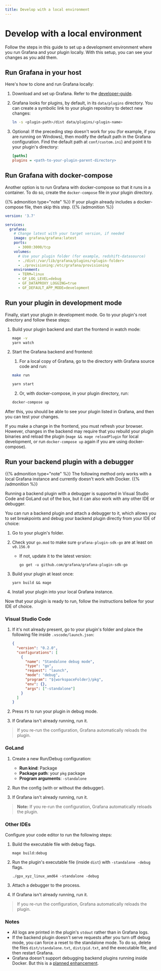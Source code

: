 ```yaml
---
title: Develop with a local environment
---
```


# Develop with a local environment

Follow the steps in this guide to set up a development environment where you run Grafana and your plugin locally. With this setup, you can see your changes as you add them.

## Run Grafana in your host

Here's how to clone and run Grafana locally:

1. Download and set up Grafana. Refer to the [developer-guide](https://github.com/grafana/grafana/blob/HEAD/contribute/developer-guide.md).

2. Grafana looks for plugins, by default, in its `data/plugins` directory. You can create a symbolic link to your plugin repository to detect new changes:

   ```bash
   ln -s <plugin-path>/dist data/plugins/<plugin-name>
   ```

3. Optional: If the preceding step doesn't work for you (for example, if you are running on Windows), then modify the default path in the Grafana configuration. Find the default path at `conf/custom.ini`) and point it to your plugin's directory:

   ```ini
   [paths]
   plugins = <path-to-your-plugin-parent-directory>
   ```

## Run Grafana with docker-compose

Another option is to run Grafana with docker-compose so that it runs in a container. To do so, create the `docker-compose` file in your plugin directory.

{{% admonition type="note" %}}
If your plugin already includes a docker-compose file, then skip this step.
{{% /admonition %}}

```yaml
version: '3.7'

services:
  grafana:
    # Change latest with your target version, if needed
    image: grafana/grafana:latest
    ports:
      - 3000:3000/tcp
    volumes:
      # Use your plugin folder (for example, redshift-datasource)
      - ./dist:/var/lib/grafana/plugins/<plugin-folder>
      - ./provisioning:/etc/grafana/provisioning
    environment:
      - TERM=linux
      - GF_LOG_LEVEL=debug
      - GF_DATAPROXY_LOGGING=true
      - GF_DEFAULT_APP_MODE=development
```

## Run your plugin in development mode

Finally, start your plugin in development mode. Go to your plugin's root directory and follow these steps:

1. Build your plugin backend and start the frontend in watch mode:

   ```bash
   mage -v
   yarn watch
   ```

2. Start the Grafana backend and frontend:

   1. For a local copy of Grafana, go to the directory with Grafana source code and run:

   ```bash
   make run
   ```

   ```bash
   yarn start
   ```

   2. Or, with docker-compose, in your plugin directory, run:

   ```bash
   docker-compose up
   ```

After this, you should be able to see your plugin listed in Grafana, and then you can test your changes.

If you make a change in the frontend, you must refresh your browser. However, changes in the backend may require that you rebuild your plugin binaries and reload the plugin (`mage && mage reloadPlugin` for local development, or run `docker-compose up` again if you are using docker-compose).

## Run your backend plugin with a debugger

{{% admonition type="note" %}}
The following method only works with a local Grafana instance and currently doesn't work with Docker.
{{% /admonition %}}

Running a backend plugin with a debugger is supported in Visual Studio Code and GoLand out of the box, but it can also work with any other IDE or debugger.

You can run a backend plugin and attach a debugger to it, which allows you to set breakpoints and debug your backend plugin directly from your IDE of choice:

1. Go to your plugin's folder.

1. Check your `go.mod` to make sure `grafana-plugin-sdk-go` are at least on `v0.156.0`
   - If not, update it to the latest version:
     ```
     go get -u github.com/grafana/grafana-plugin-sdk-go
     ```
1. Build your plugin at least once:
   ```
   yarn build && mage
   ```
1. Install your plugin into your local Grafana instance.

Now that your plugin is ready to run, follow the instructions bellow for your IDE of choice.

### Visual Studio Code

1. If it's not already present, go to your plugin's folder and place the following file inside `.vscode/launch.json`:

   ```json
   {
     "version": "0.2.0",
     "configurations": [
       {
         "name": "Standalone debug mode",
         "type": "go",
         "request": "launch",
         "mode": "debug",
         "program": "${workspaceFolder}/pkg",
         "env": {},
         "args": ["-standalone"]
       }
     ]
   }
   ```

1. Press `F5` to run your plugin in debug mode.
1. If Grafana isn't already running, run it.

> If you re-run the configuration, Grafana automatically reloads the plugin.

### GoLand

1. Create a new Run/Debug configuration:

   - **Run kind**: Package
   - **Package path**: your `pkg` package
   - **Program arguments**: `-standalone`

1. Run the config (with or without the debugger).

1. If Grafana isn't already running, run it.

> **Note:** If you re-run the configuration, Grafana automatically reloads the plugin.

### Other IDEs

Configure your code editor to run the following steps:

1. Build the executable file with debug flags.
   ```
   mage build:debug
   ```
1. Run the plugin's executable file (inside `dist`) with `-standalone -debug` flags.
   ```
   ./gpx_xyz_linux_amd64 -standalone -debug
   ```
1. Attach a debugger to the process.

1. If Grafana isn't already running, run it.

> If you re-run the configuration, Grafana automatically reloads the plugin.

### Notes

- All logs are printed in the plugin's `stdout` rather than in Grafana logs.
- If the backend plugin doesn't serve requests after you turn off debug mode, you can force a reset to the standalone mode. To do so, delete the files `dist/standalone.txt`, `dist/pid.txt`, and the executable file, and then restart Grafana.
- Grafana doesn't support debugging backend plugins running inside Docker. But this is a [planned enhancement](https://github.com/grafana/grafana-plugin-sdk-go/issues/685).
